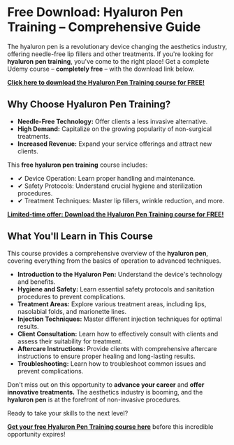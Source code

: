 # Free Download: Hyaluron Pen Training – Comprehensive Guide

The hyaluron pen is a revolutionary device changing the aesthetics industry, offering needle-free lip fillers and other treatments. If you're looking for **hyaluron pen training**, you've come to the right place! Get a complete Udemy course – **completely free** – with the download link below.

[**Click here to download the Hyaluron Pen Training course for FREE!**](https://udemywork.com/hyaluron-pen-training)

## Why Choose Hyaluron Pen Training?

*   **Needle-Free Technology:** Offer clients a less invasive alternative.
*   **High Demand:** Capitalize on the growing popularity of non-surgical treatments.
*   **Increased Revenue:** Expand your service offerings and attract new clients.

This **free hyaluron pen training** course includes:

*   ✔ Device Operation: Learn proper handling and maintenance.
*   ✔ Safety Protocols: Understand crucial hygiene and sterilization procedures.
*   ✔ Treatment Techniques: Master lip fillers, wrinkle reduction, and more.

[**Limited-time offer: Download the Hyaluron Pen Training course for FREE!**](https://udemywork.com/hyaluron-pen-training)

## What You'll Learn in This Course

This course provides a comprehensive overview of the **hyaluron pen**, covering everything from the basics of operation to advanced techniques.

*   **Introduction to the Hyaluron Pen:** Understand the device's technology and benefits.
*   **Hygiene and Safety:** Learn essential safety protocols and sanitation procedures to prevent complications.
*   **Treatment Areas:** Explore various treatment areas, including lips, nasolabial folds, and marionette lines.
*   **Injection Techniques:** Master different injection techniques for optimal results.
*   **Client Consultation:** Learn how to effectively consult with clients and assess their suitability for treatment.
*   **Aftercare Instructions:** Provide clients with comprehensive aftercare instructions to ensure proper healing and long-lasting results.
*   **Troubleshooting:** Learn how to troubleshoot common issues and prevent complications.

Don't miss out on this opportunity to **advance your career** and **offer innovative treatments.** The aesthetics industry is booming, and the **hyaluron pen** is at the forefront of non-invasive procedures.

Ready to take your skills to the next level?

**[Get your free Hyaluron Pen Training course here](https://udemywork.com/hyaluron-pen-training)** before this incredible opportunity expires!
